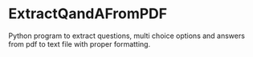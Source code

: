 # ExtractQandAFromPDF
Python program to extract questions, multi choice options and answers from pdf to text file with proper formatting.
